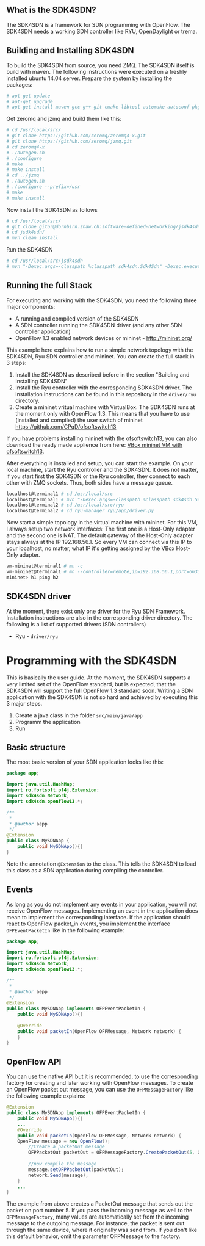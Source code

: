 What is the SDK4SDN?
----------------

The SDK4SDN is a framework for SDN programming with OpenFlow. The SDK4SDN needs 
a working SDN controller like RYU, OpenDaylight or trema.

Building and Installing SDK4SDN
-------------------------------

To build the SDK4SDN from source, you need ZMQ. The SDK4SDN itself is build 
with maven. The following instructions were executed on a freshly installed 
ubuntu 14.04 server. Prepare the system by installing the packages:

```bash
# apt-get update
# apt-get upgrade
# apt-get install maven gcc g++ git cmake libtool automake autoconf pkg-config openjdk-7-jdk
```

Get zeromq and jzmq and build them like this:

```bash
# cd /usr/local/src/
# git clone https://github.com/zeromq/zeromq4-x.git
# git clone https://github.com/zeromq/jzmq.git
# cd zeromq4-x
# ./autogen.sh
# ./configure
# make
# make install
# cd ../jzmq
# ./autogen.sh
# ./configure --prefix=/usr
# make
# make install
```

Now install the SDK4SDN as follows

```bash
# cd /usr/local/src/
# git clone gitor@dornbirn.zhaw.ch:software-defined-networking/jsdk4sdn.git
# cd jsdk4sdn/
# mvn clean install
```

Run the SDK4SDN

```bash
# cd /usr/local/src/jsdk4sdn
# mvn "-Dexec.args=-classpath %classpath sdk4sdn.Sdk4Sdn" -Dexec.executable=java org.codehaus.mojo:exec-maven-plugin:1.2.1:exec
```

Running the full Stack
----------------------

For executing and working with the SDK4SDN, you need the following three major components:

* A running and compiled version of the SDK4SDN
* A SDN controller running the SDK4SDN driver (and any other SDN controller application)
* OpenFlow 1.3 enabled network devices or mininet - http://mininet.org/

This example here explains how to run a simple network topology with the SDK4SDN, Ryu SDN controller and mininet. You can create the full stack in 3 steps:

1. Install the SDK4SDN as described before in the section "Building and Installing SDK4SDN"
2. Install the Ryu controller with the corresponding SDK4SDN driver. The installation instructions can be found in this repository in the `driver/ryu` directory.
3. Create a mininet vritual machine with VirtualBox. The SDK4SDN runs at the moment only with OpenFlow 1.3. This means that you have to use (installed and compiled) the user switch of mininet https://github.com/CPqD/ofsoftswitch13

If you have problems installing mininet with the ofsoftswitch13, you can also download the ready made applience from here: [VBox mininet VM with ofsoftswitch13](https://owncloud.engineering.zhaw.ch/public.php?service=files&t=bb43c5b09b7d69322ba75e0d9c55e875 "mininet VM").

After everything is installed and setup, you can start the example. On your local machine, start the Ryu controller and the SDK4SDN. It does not matter, if you start first the SDK4SDN or the Ryu controller, they connect to each other with ZMQ sockets. Thus, both sides have a message queue.

```bash
localhost@terminal1 # cd /usr/local/src
localhost@terminal1 # mvn "-Dexec.args=-classpath %classpath sdk4sdn.Sdk4Sdn" -Dexec.executable=java org.codehaus.mojo:exec-maven-plugin:1.2.1:exec
localhost@terminal2 # cd /usr/local/src/ryu
localhost@terminal2 # cd ryu-manager ryu/app/driver.py
```

Now start a simple topology in the virtual machine with mininet. For this VM, I always setup two network interfaces: The first one is a Host-Only adapter and the second one is NAT. The default gateway of the Host-Only adapter stays always at the IP 192.168.56.1. So every VM can connect via this IP to your localhost, no matter, what IP it's getting assigned by the VBox Host-Only adapter.

```bash
vm-mininet@terminal1 # mn -c
vm-mininet@terminal1 # mn --controller=remote,ip=192.168.56.1,port=6633 --switch=user
mininet> h1 ping h2
```

SDK4SDN driver
--------------

At the moment, there exist only one driver for the Ryu SDN Framework. Installation instructions are also in the corresponding driver directory. The following is a list of supported drivers (SDN controllers)

* Ryu - `driver/ryu`

Programming with the SDK4SDN
============================

This is basically the user guide. At the moment, the SDK4SDN supports a very limited set of the OpenFlow standard, but is expected, that the SDK4SDN will support the full OpenFlow 1.3 standard soon. Writing a SDN application with the SDK4SDN is not so hard and achieved by executing this 3 major steps.

1. Create a java class in the folder `src/main/java/app`
2. Programm the application
3. Run

Basic structure
---------------

The most basic version of your SDN application looks like this:

```java
package app;

import java.util.HashMap;
import ro.fortsoft.pf4j.Extension;
import sdk4sdn.Network;
import sdk4sdn.openflow13.*;

/**
 *
 * @author aepp
 */
@Extension
public class MySDNApp {
    public void MySDNApp(){}
}
```
Note the annotation `@Extension` to the class. This tells the SDK4SDN to load this class as a SDN application during compiling the controller.

Events
------

As long as you do not implement any events in your application, you will not receive OpenFlow messages. Implementing an event in the application does mean to implement the corresponding interface. If the application should react to OpenFlow packet_in events, you implement the interface `OFPEventPacketIn` like in the following example:

```java
package app;

import java.util.HashMap;
import ro.fortsoft.pf4j.Extension;
import sdk4sdn.Network;
import sdk4sdn.openflow13.*;

/**
 *
 * @author aepp
 */
@Extension
public class MySDNApp implements OFPEventPacketIn {
    public void MySDNApp(){}
    
    @Override
	public void packetIn(OpenFlow OFPMessage, Network network) {
	}
}
```

OpenFlow API
------------

You can use the native API but it is recommended, to use the corresponding factory for creating and later working with OpenFlow messages. To create an OpenFlow packet out message, you can use the `OFPMessageFactory` like the following example explains:

```java
@Extension
public class MySDNApp implements OFPEventPacketIn {
    public void MySDNApp(){}
    ...
    @Override
	public void packetIn(OpenFlow OFPMessage, Network network) {
	OpenFlow message = new OpenFlow();
		//Create a packetOut message
		OFPPacketOut packetOut = OFPMessageFactory.CreatePacketOut(5, OFPMessage);
	
		//now compile the message
		message.setOFPPacketOut(packetOut);
		network.Send(message);
	}
	...
}
```

The example from above creates a PacketOut message that sends out the packet on port number 5. If you pass the incoming message as well to the `OFPMessageFactory`, many values are automatically set from the incoming message to the outgoing message. For instance, the packet is sent out through the same device, where it originally was send from. If you don't like this default behavior, omit the parameter OFPMessage to the factory.
